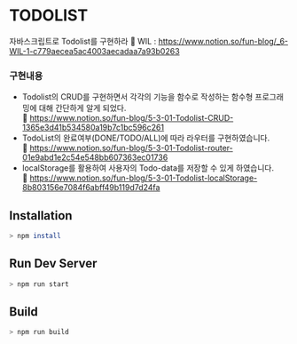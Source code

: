 # TODOLIST
자바스크립트로 Todolist를 구현하라
📕 WIL : https://www.notion.so/fun-blog/_6-WIL-1-c779aecea5ac4003aecadaa7a93b0263 <br>

### 구현내용
- Todolist의 CRUD를 구현하면서 각각의 기능을 함수로 작성하는 함수형 프로그래밍에 대해 간단하게 알게 되었다.<br>
  🔎 https://www.notion.so/fun-blog/5-3-01-Todolist-CRUD-1365e3d41b534580a19b7c1bc596c261
- TodoList의 완료여부(DONE/TODO/ALL)에 따라 라우터를 구현하였습니다.<br>
  🔎 https://www.notion.so/fun-blog/5-3-01-Todolist-router-01e9abd1e2c54e548bb607363ec01736
- localStorage를 활용하여 사용자의 Todo-data를 저장할 수 있게 하였습니다.<br>
  🔎 https://www.notion.so/fun-blog/5-3-01-Todolist-localStorage-8b803156e7084f6abff49b119d7d24fa



## Installation

```bash
> npm install
```

## Run Dev Server 

```bash
> npm run start
```

## Build

```bash
> npm run build
```
